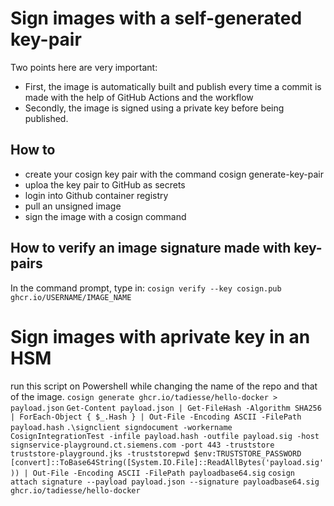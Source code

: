 # Sign images with a self-generated key-pair

Two points here are very important:
- First, the image is automatically built and publish every time a commit is made with the help of GitHub Actions and the workflow
- Secondly, the image is signed using a private key before being published. 

## How to
- create your cosign key pair with the command cosign generate-key-pair
- uploa the key pair to GitHub as secrets
- login into Github container registry
- pull an unsigned image
- sign the image with  a cosign command

## How to verify an image signature made with key-pairs
In the command prompt, type in:
`cosign verify --key cosign.pub ghcr.io/USERNAME/IMAGE_NAME`


# Sign images with aprivate key in an HSM
run this script on Powershell while changing the name of the repo and that of the image.
          `cosign generate ghcr.io/tadiesse/hello-docker > payload.json`
          `Get-Content payload.json | Get-FileHash -Algorithm SHA256 | ForEach-Object { $_.Hash } | Out-File -Encoding ASCII -FilePath payload.hash`
          `.\signclient signdocument -workername CosignIntegrationTest -infile payload.hash -outfile payload.sig -host signservice-playground.ct.siemens.com -port 443 -truststore truststore-playground.jks -truststorepwd $env:TRUSTSTORE_PASSWORD`
          `[convert]::ToBase64String([System.IO.File]::ReadAllBytes('payload.sig')) | Out-File -Encoding ASCII -FilePath payloadbase64.sig`
          `cosign attach signature --payload payload.json --signature payloadbase64.sig ghcr.io/tadiesse/hello-docker`
